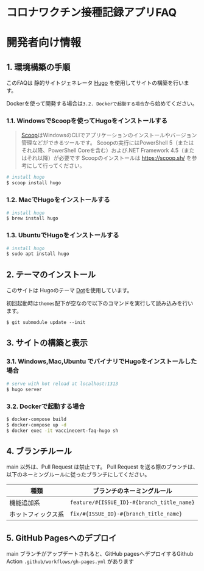 # コロナワクチン接種記録アプリFAQ

# 開発者向け情報

## 1. 環境構築の手順

このFAQは 静的サイトジェネレータ [Hugo](https://gohugo.io/) を使用してサイトの構築を行います。

Dockerを使って開発する場合は`3.2. Dockerで起動する場合`から始めてください。

### 1.1. WindowsでScoopを使ってHugoをインストールする

> [Scoop](https://scoop.sh/)はWindowsのCLIでアプリケーションのインストールやバージョン管理などができるツールです。
Scoopの実行にはPowerShell 5（またはそれ以降、PowerShell Coreを含む）および.NET Framework 4.5（またはそれ以降）が必要です
Scoopのインストールは https://scoop.sh/ を参考にして行ってください。

```powershell
# install hugo
$ scoop install hugo 
```

### 1.2. MacでHugoをインストールする

```bash
# install hugo
$ brew install hugo
```

### 1.3. UbuntuでHugoをインストールする

```bash
# install hugo
$ sudo apt install hugo
```

## 2. テーマのインストール

このサイトは Hugoのテーマ [Dot](https://themes.gohugo.io/themes/dot-hugo-documentation-theme/)を使用しています。

初回起動時は`themes`配下が空なので以下のコマンドを実行して読み込みを行います。

```
$ git submodule update --init
```

## 3. サイトの構築と表示

### 3.1. Windows,Mac,Ubuntu でバイナリでHugoをインストールした場合
``` bash
# serve with hot reload at localhost:1313
$ hugo server
```
### 3.2. Dockerで起動する場合

``` bash
$ docker-compose build
$ docker-compose up -d
$ docker exec -it vaccinecert-faq-hugo sh
```

## 4. ブランチルール

main 以外は、Pull Request は禁止です。
Pull Request を送る際のブランチは、以下のネーミングルールに従ったブランチにしてください。

| 種類 | ブランチのネーミングルール |
| ---- | ---- |
|機能追加系|`feature/#{ISSUE_ID}-#{branch_title_name}`|
|ホットフィックス系|`fix/#{ISSUE_ID}-#{branch_title_name}`|


## 5. GitHub Pagesへのデプロイ

main ブランチがアップデートされると、GitHub pagesへデプロイするGithub Action `.github/workflows/gh-pages.yml` があります

